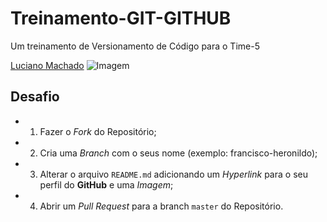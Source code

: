 # Treinamento-GIT-GITHUB

Um treinamento de Versionamento de Código para o Time-5

[Luciano Machado](https://github.com/githubviramundo?tab=repositories)
![Imagem](https://imgs.search.brave.com/Wa_fZ24jjxsZ-3Kh6u1LIfVv08I_L7hF9SkOWc8xI7k/rs:fit:332:302:1/g:ce/aHR0cDovL2JsYXpp/bmdhcmRvci5maWxl/cy53b3JkcHJlc3Mu/Y29tLzIwMTMvMDcv/Zmx1ZmZ5LXB1cHB5/LmpwZw)

## Desafio

- 1. Fazer o _Fork_ do Repositório;
- 2. Cria uma _Branch_ com o seus nome (exemplo: francisco-heronildo);
- 3. Alterar o arquivo `README.md` adicionando um _Hyperlink_ para o seu perfil do **GitHub** e uma _Imagem_;
- 4. Abrir um _Pull Request_ para a branch `master` do Repositório.
